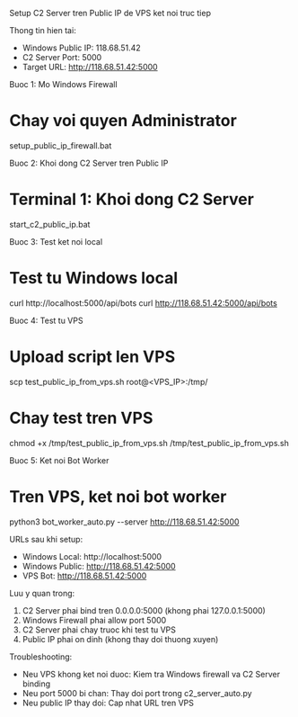 
Setup C2 Server tren Public IP de VPS ket noi truc tiep

Thong tin hien tai:
- Windows Public IP: 118.68.51.42
- C2 Server Port: 5000
- Target URL: http://118.68.51.42:5000

Buoc 1: Mo Windows Firewall
# Chay voi quyen Administrator
setup_public_ip_firewall.bat

Buoc 2: Khoi dong C2 Server tren Public IP
# Terminal 1: Khoi dong C2 Server
start_c2_public_ip.bat

Buoc 3: Test ket noi local
# Test tu Windows local
curl http://localhost:5000/api/bots
curl http://118.68.51.42:5000/api/bots

Buoc 4: Test tu VPS
# Upload script len VPS
scp test_public_ip_from_vps.sh root@<VPS_IP>:/tmp/

# Chay test tren VPS
chmod +x /tmp/test_public_ip_from_vps.sh
/tmp/test_public_ip_from_vps.sh

Buoc 5: Ket noi Bot Worker
# Tren VPS, ket noi bot worker
python3 bot_worker_auto.py --server http://118.68.51.42:5000

URLs sau khi setup:
- Windows Local: http://localhost:5000
- Windows Public: http://118.68.51.42:5000
- VPS Bot: http://118.68.51.42:5000

Luu y quan trong:
1. C2 Server phai bind tren 0.0.0.0:5000 (khong phai 127.0.0.1:5000)
2. Windows Firewall phai allow port 5000
3. C2 Server phai chay truoc khi test tu VPS
4. Public IP phai on dinh (khong thay doi thuong xuyen)

Troubleshooting:
- Neu VPS khong ket noi duoc: Kiem tra Windows firewall va C2 Server binding
- Neu port 5000 bi chan: Thay doi port trong c2_server_auto.py
- Neu public IP thay doi: Cap nhat URL tren VPS
